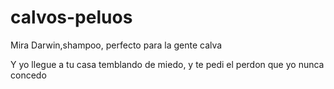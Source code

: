 # calvos-peluos
Mira Darwin,shampoo, perfecto para la gente calva

Y yo llegue a tu casa temblando de miedo, y te pedi el perdon que yo nunca concedo
